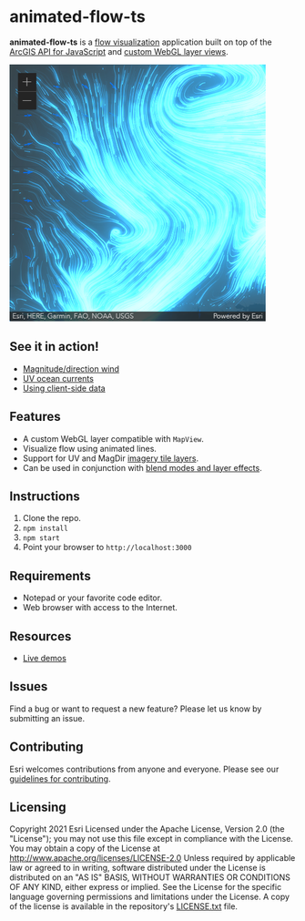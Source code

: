 # animated-flow-ts

**animated-flow-ts** is a [flow visualization](https://en.wikipedia.org/wiki/Flow_visualization) application built on top of the [ArcGIS API for JavaScript](https://developers.arcgis.com/javascript/latest/) and [custom WebGL layer views](https://developers.arcgis.com/javascript/latest/api-reference/esri-views-2d-layers-BaseLayerViewGL2D.html).

![App](screenshot.png)

## See it in action!

- [Magnitude/direction wind](https://wind-es.s3.us-west-1.amazonaws.com/demos/winds.html)
- [UV ocean currents](https://wind-es.s3.us-west-1.amazonaws.com/demos/currents.html)
- [Using client-side data](https://wind-es.s3.us-west-1.amazonaws.com/demos/vortices.html)

## Features

- A custom WebGL layer compatible with `MapView`.
- Visualize flow using animated lines.
- Support for UV and MagDir [imagery tile layers](https://developers.arcgis.com/javascript/latest/sample-code/layers-imagerytilelayer/).
- Can be used in conjunction with [blend modes and layer effects](https://developers.arcgis.com/javascript/latest/sample-code/intro-blendmode-layer/).

## Instructions

1. Clone the repo.
2. `npm install`
3. `npm start`
4. Point your browser to `http://localhost:3000`

## Requirements

- Notepad or your favorite code editor.
- Web browser with access to the Internet.

## Resources

- [Live demos](https://wind-es.s3.us-west-1.amazonaws.com/index.html)

## Issues

Find a bug or want to request a new feature? Please let us know by submitting an issue.

## Contributing

Esri welcomes contributions from anyone and everyone. Please see our [guidelines for contributing](https://github.com/esri/contributing).

## Licensing

Copyright 2021 Esri
Licensed under the Apache License, Version 2.0 (the "License");
you may not use this file except in compliance with the License.
You may obtain a copy of the License at
http://www.apache.org/licenses/LICENSE-2.0
Unless required by applicable law or agreed to in writing, software
distributed under the License is distributed on an "AS IS" BASIS,
WITHOUT WARRANTIES OR CONDITIONS OF ANY KIND, either express or implied.
See the License for the specific language governing permissions and
limitations under the License.
A copy of the license is available in the repository's [LICENSE.txt](https://devtopia.esri.com/dari8942/animated-flow-ts/blob/main/LICENSE.txt) file.
